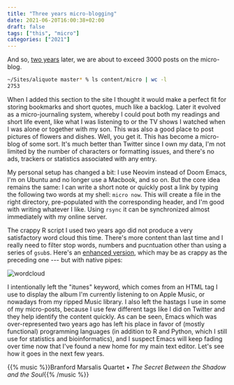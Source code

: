 ```yaml
---
title: "Three years micro-blogging"
date: 2021-06-20T16:00:38+02:00
draft: false
tags: ["this", "micro"]
categories: ["2021"]
---
```

And so, [two years](/post/one-year-micro-blogging/) later, we are about to exceed 3000 posts on the micro-blog.

```bash
~/Sites/aliquote master* % ls content/micro | wc -l
2753
```

When I added this section to the site I thought it would make a perfect fit for storing bookmarks and short quotes, much like a backlog. Later it evolved as a micro-journaling system, whereby I could pout both my readings and short life event, like what I was listening to or the TV shows I watched when I was alone or together with my son. This was also a good place to post pictures of flowers and dishes. Well, you get it. This has become a micro-blog of some sort. It's much better than Twitter since I own my data, I'm not limited by the number of characters or formatting issues, and there's no ads, trackers or statistics associated with any entry.

My personal setup has changed a bit: I use Neovim instead of Doom Emacs, I'm on Ubuntu and no longer use a Macbook, and so on. But the core idea remains the same: I can write a short note or quickly post a link by typing the following two words at my shell: `micro now`. This will create a file in the right directory, pre-populated with the corresponding header, and I'm good with writing whatever I like. Using `rsync` it can be synchronized almost immediately with my online server.

The crappy R script I used two years ago did not produce a very satisfactory word cloud this time. There's more content than last time and I really need to filter stop words, numbers and pucntuation other than using a series of `gsub`s. Here's an [enhanced version](three-years-micro-blogging.r), which may be as crappy as the preceding one --- but with native pipes:

![wordcloud](/img/wc-micro-2.png)

I intentionally left the "itunes" keyword, which comes from an HTML tag I use to display the album I'm currently listening to on Apple Music, or nowadays from my ripped Music library. I also left the hastags I use in some of my micro-posts, because I use few different tags like I did on Twitter and they help identify the content quickly. As can be seen, Emacs which was over-represented two years ago has left his place in favor of (mostly functional) programming languages (in addition to R and Python, which I still use for statistics and bioinformatics), and I suspect Emacs will keep fading over time now that I've found a new home for my main text editor. Let's see how it goes in the next few years.

{{% music %}}Branford Marsalis Quartet • _The Secret Between the Shadow and the Soul_{{% /music %}}
